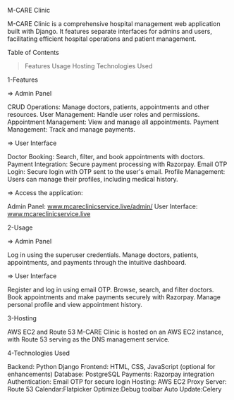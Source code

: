 M-CARE Clinic

M-CARE Clinic is a comprehensive hospital management web application built with Django. It features separate interfaces for admins and users, facilitating efficient hospital operations and patient management.

Table of Contents

> Features
> Usage
> Hosting
> Technologies Used

1-Features

=> Admin Panel

CRUD Operations: Manage doctors, patients, appointments and other resources.
User Management: Handle user roles and permissions.
Appointment Management: View and manage all appointments.
Payment Management: Track and manage payments.

=> User Interface

Doctor Booking: Search, filter, and book appointments with doctors.
Payment Integration: Secure payment processing with Razorpay.
Email OTP Login: Secure login with OTP sent to the user's email.
Profile Management: Users can manage their profiles, including medical history.

=> Access the application:

Admin Panel: www.mcareclinicservice.live/admin/
User Interface: www.mcareclinicservice.live

2-Usage

=> Admin Panel

Log in using the superuser credentials.
Manage doctors, patients, appointments, and payments through the intuitive dashboard.

=> User Interface

Register and log in using email OTP.
Browse, search, and filter doctors.
Book appointments and make payments securely with Razorpay.
Manage personal profile and view appointment history.

3-Hosting

AWS EC2 and Route 53
M-CARE Clinic is hosted on an AWS EC2 instance, with Route 53 serving as the DNS management service.

4-Technologies Used

Backend: Python Django
Frontend: HTML, CSS, JavaScript (optional for enhancements)
Database: PostgreSQL
Payments: Razorpay integration
Authentication: Email OTP for secure login
Hosting: AWS EC2
Proxy Server: Route 53
Calendar:Flatpicker
Optimize:Debug toolbar
Auto Update:Celery
